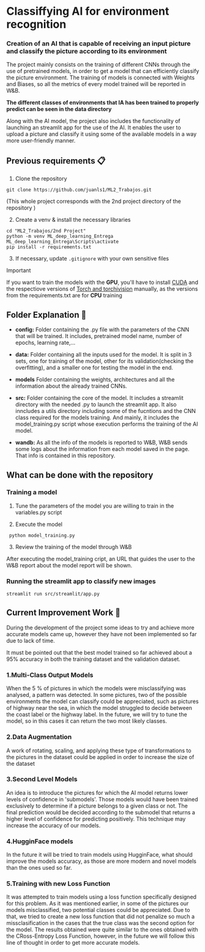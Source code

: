 # Classiffying AI for environment recognition

### Creation of an AI that is capable of receiving an input picture and classify the picture according to its environment 

The project mainly consists on the training of different CNNs through the use of pretrained models, in order to get a model that can efficiently classify the picture environment. 
The training of models is connected with Weights and Biases, so all the metrics of every model trained will be reported in W&B.

**The different classes of environments that IA has been trained to properly predict can be seen in the data directory** 

Along with the AI model, the project also includes the functionality of launching an streamlit app for the use of the AI. It enables the user to upload a picture and classify it using some of the available models in a way more user-friendly manner.


## Previous requirements 📋

 1. Clone the repository

```
git clone https://github.com/juanls1/ML2_Trabajos.git
```

(This whole project corresponds with the 2nd project directory of the repository )

 2. Create a venv & install the necessary libraries 

```
cd "ML2_Trabajos/2nd Project"
python -m venv ML_deep_learning_Entrega
ML_deep_learning_Entrega\Scripts\activate
pip install -r requirements.txt

```

3. If necessary, update ```.gitignore``` with your own sensitive files



> [!IMPORTANT]
> If you want to train the models with the **GPU**, you'll have to install [CUDA](https://developer.nvidia.com/cuda-toolkit-archive) and the respectiove versions of [Torch and torchivision](https://pytorch.org/) manually, as the versions from the requirements.txt are for **CPU** training

## Folder Explanation :file_folder: 

 + **config:** Folder containing the .py file with the parameters of the CNN that will be trained. It includes, pretrained model name, number of epochs, learning rate,... 

 + **data:** Folder containing all the inputs used for the model. It is split in 3 sets, one for training of the model, other for its validation(checking the overfitting), and a smaller one for testing the model in the end.

 + **models** Folder containing the weights, architectures and all the information about the already trained CNNs.

 + **src:** Folder containing the core of the model. It includes a streamlit directory with the needed .py to launch the streamlit app. It also inncludes a utils directory including some of the fucntions and the CNN class required for the models training.
 And mainly, it includes the model_training.py script whose execution performs the training of the AI model.

 + **wandb:** As all the info of the models is reported to W&B, W&B sends some logs about the information from each model saved in the page. That info is contained in this repository.


## What can be done with the repository  

 ### Training a model

1. Tune the parameters of the model you are willing to train in the variables.py script

2. Execute the model
```
 python model_training.py
```
3. Review the training of the model through W&B

After executing the model_training cript, an URL that guides the user to the W&B report about the model report will be shown.



### Running the streamlit app to classify new images
```
streamlit run src/streamlit/app.py

```



 
## Current Improvement Work 🔧

During the development of the project some ideas to try and achieve more accurate models came up, however they have not been implemented so far due to lack of time.

It must be pointed out that the best model trained so far achieved about a 95% accuracy in both the training dataset and the validation dataset. 

### 1.Multi-Class Output Models
 When the 5 % of pictures in which the models were misclassifying was analysed, a pattern was detected. In some pictures, two of the possible environments the model can classify could be appreciated, such as pictures of highway near the sea, in which the model struggled to decide between the coast label or the highway label. In the future, we will try to tune the model, so in this cases it can return the two most likely classes.

### 2.Data Augmentation
 A work of rotating, scaling, and applying these type of transformations to the pictures in the dataset could be applied in order to increase the size of the dataset

### 3.Second Level Models
 An idea is to introduce the pictures for which the AI model returns lower levels of confidence in 'submodels'. Those models would have been trained exclusively to determine if a picture belongs to a given class or not. The final prediction would be decided according to the submodel that returns a higher level of confidence for predicting positively. This technique may increase the accuracy of our models.

### 4.HugginFace models
 In the future it will be tried to train models using HugginFace, what should improve the models accuracy, as those are more modern and novel models than the ones used so far.

### 5.Training with new Loss Function
It was attempted to train models using a loss function specifically designed for this problem. As it was mentioned earlier, in some of the pictures our models misclassified, two potential classes could be appreciated. 
Due to that, we tried to create a new loss function that did not penalize so much a missclasification in the cases that the true class was the second option for the model. 
The results obtained were quite similar to the ones obtained with the CRoss-Entropy Loss Function, however, in the future we will follow this line of thought in order to get more accurate models.

